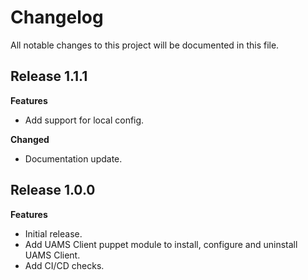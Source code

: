 # Changelog

All notable changes to this project will be documented in this file.

## Release 1.1.1

**Features**

 - Add support for local config.

**Changed**

 - Documentation update.


## Release 1.0.0

**Features**

 - Initial release.
 - Add UAMS Client puppet module to install, configure and uninstall UAMS Client.
 - Add CI/CD checks.
